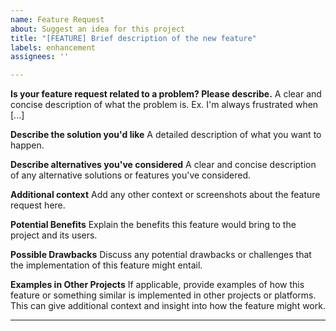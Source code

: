 ```yaml
---
name: Feature Request
about: Suggest an idea for this project
title: "[FEATURE] Brief description of the new feature"
labels: enhancement
assignees: ''

---
```


**Is your feature request related to a problem? Please describe.**
A clear and concise description of what the problem is. Ex. I'm always frustrated when [...]

**Describe the solution you'd like**
A detailed description of what you want to happen.

**Describe alternatives you've considered**
A clear and concise description of any alternative solutions or features you've considered.

**Additional context**
Add any other context or screenshots about the feature request here.

**Potential Benefits**
Explain the benefits this feature would bring to the project and its users.

**Possible Drawbacks**
Discuss any potential drawbacks or challenges that the implementation of this feature might entail.

**Examples in Other Projects**
If applicable, provide examples of how this feature or something similar is implemented in other projects or platforms. This can give additional context and insight into how the feature might work.

---

